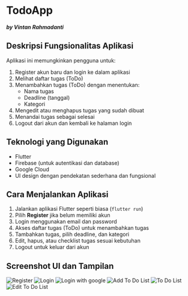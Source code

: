 # **TodoApp** 
***by Vintan Rahmadanti***

## **Deskripsi Fungsionalitas Aplikasi**  
Aplikasi ini memungkinkan pengguna untuk:  
1. Register akun baru dan login ke dalam aplikasi  
2. Melihat daftar tugas (ToDo)  
3. Menambahkan tugas (ToDo) dengan menentukan:
   - Nama tugas
   - Deadline (tanggal)
   - Kategori  
4. Mengedit atau menghapus tugas yang sudah dibuat  
5. Menandai tugas sebagai selesai  
6. Logout dari akun dan kembali ke halaman login  

## **Teknologi yang Digunakan**  
- Flutter  
- Firebase (untuk autentikasi dan database)
- Google Cloud
- UI design dengan pendekatan sederhana dan fungsional  

## **Cara Menjalankan Aplikasi**  
1. Jalankan aplikasi Flutter seperti biasa (`flutter run`)  
2. Pilih **Register** jika belum memiliki akun  
3. Login menggunakan email dan password  
4. Akses daftar tugas (ToDo) untuk menambahkan tugas  
5. Tambahkan tugas, pilih deadline, dan kategori  
6. Edit, hapus, atau checklist tugas sesuai kebutuhan  
7. Logout untuk keluar dari akun  

## **Screenshot UI dan Tampilan**  
![Register](https://raw.githubusercontent.com/vionletta/ToDoApp/blob/main/regis.png)
![Login](https://raw.githubusercontent.com/vionletta/ToDoApp/blob/main/login.png)
![Login with google](https://raw.githubusercontent.com/vionletta/ToDoApp/blob/main/logingoogle.png)
![Add To Do List](https://raw.githubusercontent.com/vionletta/ToDoApp/blob/main/addlist.png)
![To Do List](https://raw.githubusercontent.com/vionletta/ToDoApp/blob/main/list.png)
![Edit To Do List](https://raw.githubusercontent.com/vionletta/ToDoApp/blob/main/editlist.png)
